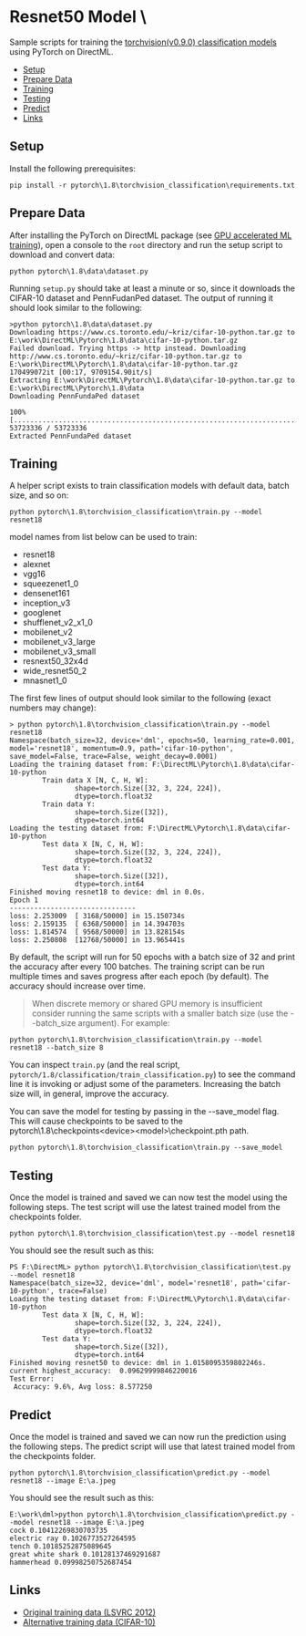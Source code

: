 # Resnet50 Model <!-- omit in toc -->\\

Sample scripts for training the [torchvision(v0.9.0) classification models](https://pytorch.org/vision/0.9/models.html#classification) using PyTorch on DirectML.

- [Setup](#setup)
- [Prepare Data](#prepare-data)
- [Training](#training)
- [Testing](#testing)
- [Predict](#predict)
- [Links](#links)

## Setup
Install the following prerequisites:
```
pip install -r pytorch\1.8\torchvision_classification\requirements.txt 
```

## Prepare Data

After installing the PyTorch on DirectML package (see [GPU accelerated ML training](https://docs.microsoft.com/en-us/windows/ai/directml/gpu-pytorch-windows)), open a console to the `root` directory and run the setup script to download and convert data:

```
python pytorch\1.8\data\dataset.py
```

Running `setup.py` should take at least a minute or so, since it downloads the CIFAR-10 dataset and PennFudanPed dataset. The output of running it should look similar to the following:

```
>python pytorch\1.8\data\dataset.py
Downloading https://www.cs.toronto.edu/~kriz/cifar-10-python.tar.gz to E:\work\DirectML\Pytorch\1.8\data\cifar-10-python.tar.gz
Failed download. Trying https -> http instead. Downloading http://www.cs.toronto.edu/~kriz/cifar-10-python.tar.gz to E:\work\DirectML\Pytorch\1.8\data\cifar-10-python.tar.gz
170499072it [00:17, 9709154.90it/s]
Extracting E:\work\DirectML\Pytorch\1.8\data\cifar-10-python.tar.gz to E:\work\DirectML\Pytorch\1.8\data
Downloading PennFundaPed dataset

100% [........................................................................] 53723336 / 53723336
Extracted PennFundaPed dataset
```

## Training

A helper script exists to train classification models with default data, batch size, and so on:

```
python pytorch\1.8\torchvision_classification\train.py --model resnet18
```

model names from list below can be used to train:
- resnet18
- alexnet
- vgg16
- squeezenet1_0
- densenet161
- inception_v3
- googlenet
- shufflenet_v2_x1_0
- mobilenet_v2
- mobilenet_v3_large
- mobilenet_v3_small
- resnext50_32x4d
- wide_resnet50_2
- mnasnet1_0

The first few lines of output should look similar to the following (exact numbers may change):
```
> python pytorch\1.8\torchvision_classification\train.py --model resnet18
Namespace(batch_size=32, device='dml', epochs=50, learning_rate=0.001, model='resnet18', momentum=0.9, path='cifar-10-python', save_model=False, trace=False, weight_decay=0.0001)
Loading the training dataset from: F:\DirectML\Pytorch\1.8\data\cifar-10-python
        Train data X [N, C, H, W]:
                shape=torch.Size([32, 3, 224, 224]),
                dtype=torch.float32
        Train data Y:
                shape=torch.Size([32]),
                dtype=torch.int64
Loading the testing dataset from: F:\DirectML\Pytorch\1.8\data\cifar-10-python
        Test data X [N, C, H, W]:
                shape=torch.Size([32, 3, 224, 224]),
                dtype=torch.float32
        Test data Y:
                shape=torch.Size([32]),
                dtype=torch.int64
Finished moving resnet18 to device: dml in 0.0s.
Epoch 1
-------------------------------
loss: 2.253009  [ 3168/50000] in 15.150734s
loss: 2.159135  [ 6368/50000] in 14.394703s
loss: 1.814574  [ 9568/50000] in 13.828154s
loss: 2.250808  [12768/50000] in 13.965441s
```

By default, the script will run for 50 epochs with a batch size of 32 and print the accuracy after every 100 batches. The training script can be run multiple times and saves progress after each epoch (by default). The accuracy should increase over time.

> When discrete memory or shared GPU memory is insufficient consider running the same scripts with a smaller batch size (use the --batch_size argument). For example:

```
python pytorch\1.8\torchvision_classification\train.py --model resnet18 --batch_size 8
```

You can inspect `train.py` (and the real script, `pytorch/1.8/classification/train_classification.py`) to see the command line it is invoking or adjust some of the parameters. Increasing the batch size will, in general, improve the accuracy. 

You can save the model for testing by passing in the --save_model flag. This will cause checkpoints to be saved to the pytorch\1.8\checkpoints\<device>\<model>\checkpoint.pth path.

```
python pytorch\1.8\torchvision_classification\train.py --save_model
```


## Testing

Once the model is trained and saved we can now test the model using the following steps. The test script will use the latest trained model from the checkpoints folder.

```
python pytorch\1.8\torchvision_classification\test.py --model resnet18
```

You should see the result such as this:

```
PS F:\DirectML> python pytorch\1.8\torchvision_classification\test.py --model resnet18
Namespace(batch_size=32, device='dml', model='resnet18', path='cifar-10-python', trace=False)
Loading the testing dataset from: F:\DirectML\Pytorch\1.8\data\cifar-10-python
        Test data X [N, C, H, W]:
                shape=torch.Size([32, 3, 224, 224]),
                dtype=torch.float32
        Test data Y:
                shape=torch.Size([32]),
                dtype=torch.int64
Finished moving resnet50 to device: dml in 1.0158095359802246s.
current highest_accuracy:  0.09629999846220016
Test Error:
 Accuracy: 9.6%, Avg loss: 8.577250
```

## Predict

Once the model is trained and saved we can now run the prediction using the following steps. The predict script will use that latest trained model from the checkpoints folder.

```
python pytorch\1.8\torchvision_classification\predict.py --model resnet18 --image E:\a.jpeg
```

You should see the result such as this:

```
E:\work\dml>python pytorch\1.8\torchvision_classification\predict.py --model resnet18 --image E:\a.jpeg
cock 0.10412269830703735
electric ray 0.1026773527264595
tench 0.10185252875089645
great white shark 0.10128137469291687
hammerhead 0.09998250752687454
```



## Links

- [Original training data (LSVRC 2012)](http://www.image-net.org/challenges/LSVRC/2012/)
- [Alternative training data (CIFAR-10)](https://www.cs.toronto.edu/~kriz/cifar.html)
